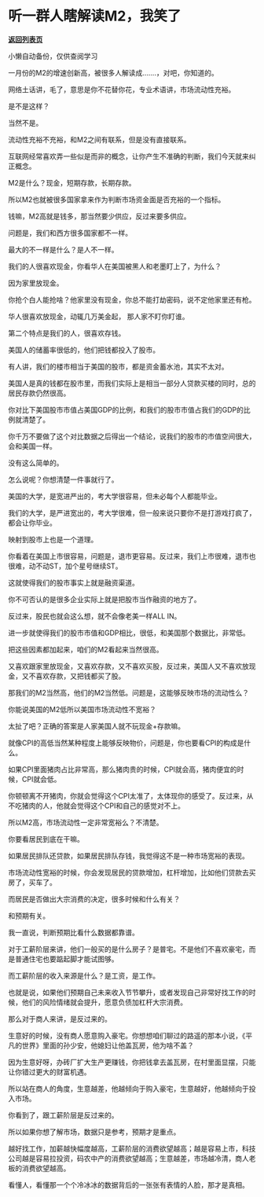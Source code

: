 # 听一群人瞎解读M2，我笑了

[**返回列表页**](/gzh/记忆承载3)

小懒自动备份，仅供查阅学习

一月份的M2的增速创新高，被很多人解读成.......，对吧，你知道的。  

网络土话讲，毛了，意思是你不花替你花，专业术语讲，市场流动性充裕。  

是不是这样？  

当然不是。

流动性充裕不充裕，和M2之间有联系，但是没有直接联系。  

互联网经常喜欢弄一些似是而非的概念，让你产生不准确的判断，我们今天就来纠正概念。

M2是什么？现金，短期存款，长期存款。  

所以M2也就被很多国家拿来作为判断市场资金面是否充裕的一个指标。  

钱嘛，M2高就是钱多，那当然要少供应，反过来要多供应。  

问题是，我们和西方很多国家都不一样。

最大的不一样是什么？是人不一样。  

我们的人很喜欢现金，你看华人在美国被黑人和老墨盯上了，为什么？  

因为家里放现金。

你抢个白人能抢啥？他家里没有现金，你总不能打劫密码，说不定他家里还有枪。  

华人很喜欢放现金，动辄几万美金起， 那人家不盯你盯谁。

第二个特点是我们的人，很喜欢存钱。  

美国人的储蓄率很低的，他们把钱都投入了股市。  

有人讲，我们的楼市相当于美国的股市，都是资金蓄水池，其实不太对。

美国人是真的钱都在股市里，而我们实际上是相当一部分人贷款买楼的同时，总的居民存款仍然很高。  

你对比下美国股市市值占美国GDP的比例，和我们的股市市值占我们的GDP的比例就清楚了。  

你千万不要做了这个对比数据之后得出一个结论，说我们的股市的市值空间很大，会和美国一样。  

没有这么简单的。

怎么说呢？你想清楚一件事就行了。  

美国的大学，是宽进严出的，考大学很容易，但未必每个人都能毕业。

我们的大学，是严进宽出的，考大学很难，但一般来说只要你不是打游戏打疯了，都会让你毕业。

映射到股市上也是一个道理。  

你看着在美国上市很容易，问题是，退市更容易。反过来，我们上市很难，退市也很难，动不动ST，加个星号继续ST。

这就使得我们的股市事实上就是融资渠道。  

你不可否认的是很多企业实际上就是把股市当作融资的地方了。  

反过来，股民也就会这么想，就不会像老美一样ALL IN。

进一步就使得我们的股市市值和GDP相比，很低，和美国那个数据比，非常低。

把这些因素都加起来，咱们的M2看起来当然很高。  

又喜欢跟家里放现金，又喜欢存款，又不喜欢买股，反过来，美国人又不喜欢放现金，又不喜欢存款，又把钱都买了股。

那我们的M2当然高，他们的M2当然低。问题是，这能够反映市场的流动性么？

你能说美国的M2低所以美国市场流动性不宽裕？  

太扯了吧？正确的答案是人家美国人就不玩现金+存款嘛。  

就像CPI的高低当然某种程度上能够反映物价，问题是，你也要看CPI的构成是什么。

如果CPI里面猪肉占比非常高，那么猪肉贵的时候，CPI就会高，猪肉便宜的时候，CPI就会低。

你顿顿离不开猪肉，你就会觉得这个CPI太准了，太体现你的感受了。反过来，从不吃猪肉的人，他就会觉得这个CPI和自己的感觉对不上。  

所以M2高，市场流动性一定非常宽裕么？不清楚。

你要看居民到底在干嘛。

如果居民排队还贷款，如果居民排队存钱，我觉得这不是一种市场宽裕的表现。  

市场流动性宽裕的时候，你会发现居民的贷款增加，杠杆增加，比如他们贷款去买房了，买车了。  

而居民是否做出大宗消费的决定，很多时候和什么有关？  

和预期有关。  

我一直说，判断预期比看什么数据都靠谱。  

对于工薪阶层来讲，他们一般买的是什么房子？是普宅。不是他们不喜欢豪宅，而是普通住宅也要踮起脚才能试图够。  

而工薪阶层的收入来源是什么？是工资，是工作。  

也就是说，如果他们预期自己未来收入节节攀升，或者发现自己非常好找工作的时候，他们的风险情绪就会提升，愿意负债加杠杆大宗消费。

那么对于商人来讲，是反过来的。  

生意好的时候，没有商人愿意购入豪宅。你想想咱们聊过的路遥的那本小说，《平凡的世界》里面的孙少安，他媳妇让他盖瓦房，他为啥不盖？  

因为生意好呀，办砖厂扩大生产更赚钱，你把钱拿去盖瓦房，在村里面显摆，只能让你错过更大的财富机遇。

所以站在商人的角度，生意越差，他越倾向于购入豪宅，生意越好，他越倾向于投入市场。  

你看到了，跟工薪阶层是反过来的。  

所以如果你想了解市场，数据只是参考，预期才是重点。  

越好找工作，加薪越快幅度越高，工薪阶层的消费欲望越高；越是容易上市，科技公司越是容易拉投资，码农中产的消费欲望越高；生意越差，市场越冷清，商人老板的消费欲望越高。  

看懂人，看懂那一个个冷冰冰的数据背后的一张张有表情的人脸，那才是真相。

